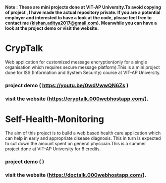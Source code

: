 

**Note : These are mini projects done at VIT-AP University.To avoid copying of project , I have made the actual repository private. If you are a potential employer and interested to have a look at the code, please feel free to contact me (kishan.aditya2017@gmail.com).
 Meanwhile you can have a look at the project demo or visit the website.**
 
# CrypTalk
Web application for customized message encryption(only for a single organisation which requires secure message platform).This is a mini project done for ISS (Information and System Security) course at VIT-AP University.
### project demo ( https://youtu.be/0wdVwwQN6Zs )
### visit the website (https://cryptalk.000webhostapp.com/).

# Self-Health-Monitoring
The aim of this project is to build a web based health care application which can help in early and appropriate disease diagnosis. This in turn is expected to cut down the amount spent on general physician.This is a summer project done at VIT-AP University for 8 credits.
### project demo ( )
### visit the website (https://doctalk.000webhostapp.com/).



